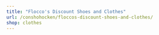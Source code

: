 ```yaml
---
title: "Flocco's Discount Shoes and Clothes"
url: /conshohocken/floccos-discount-shoes-and-clothes/
shop: clothes
---
```

